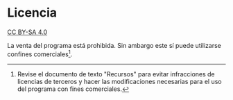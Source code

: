 # Licencia

[CC BY-SA 4.0](https://creativecommons.org/licenses/by-sa/4.0/ "Licencia")

La venta del programa está prohibida. Sin ambargo este sí puede utilizarse confines comerciales[^1].

[^1]: Revise el documento de texto "Recursos" para evitar infracciones de licencias de terceros y hacer las modificaciones necesarias para el uso del programa con fines comerciales.